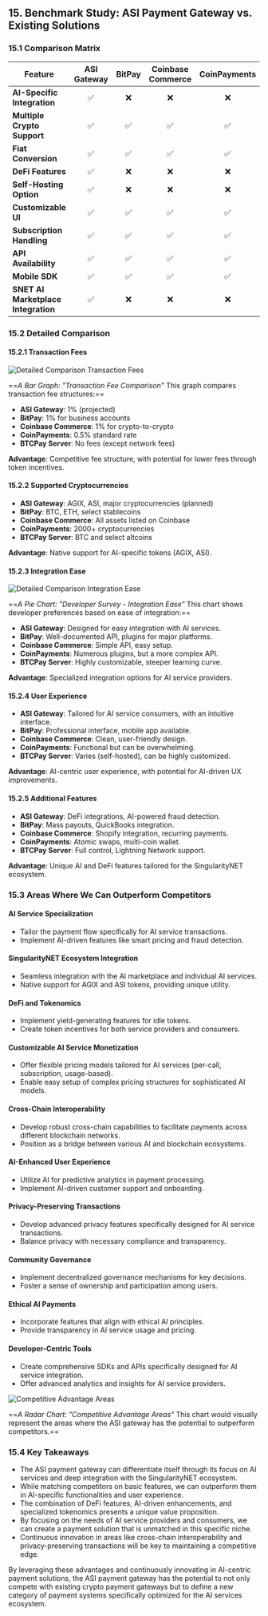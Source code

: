 ## 15. Benchmark Study: ASI Payment Gateway vs. Existing Solutions

### 15.1 Comparison Matrix

| Feature                       | ASI Gateway | BitPay | Coinbase Commerce | CoinPayments | BTCPay Server |
| ------------------------------ | :--------------: | :----: | :---------------: | :----------: | :-----------: |
| **AI-Specific Integration**     |        ✅        |   ❌   |        ❌         |      ❌      |      ❌       |
| **Multiple Crypto Support**     |        ✅        |   ✅   |        ✅         |      ✅      |      ✅       |
| **Fiat Conversion**             |        ✅        |   ✅   |        ✅         |      ✅      |      ❌       |
| **DeFi Features**               |        ✅        |   ❌   |        ❌         |      ❌      |      ❌       |
| **Self-Hosting Option**         |        ✅        |   ❌   |        ❌         |      ❌      |      ✅       |
| **Customizable UI**             |        ✅        |   ✅   |        ✅         |      ✅      |      ✅       |
| **Subscription Handling**       |        ✅        |   ✅   |        ✅         |      ✅      |      ✅       |
| **API Availability**            |        ✅        |   ✅   |        ✅         |      ✅      |      ✅       |
| **Mobile SDK**                  |        ✅        |   ✅   |        ✅         |      ✅      |      ❌       |
| **SNET AI Marketplace Integration** |    ✅        |   ❌   |        ❌         |      ❌      |      ❌       |

### 15.2 Detailed Comparison

#### 15.2.1 Transaction Fees

![ Detailed Comparison Transaction Fees](research_images/detailed-comparison-transaction-fees.svg)

==_A Bar Graph: "Transaction Fee Comparison"_ This graph compares transaction fee structures:==

- **ASI Gateway**: 1% (projected)
- **BitPay**: 1% for business accounts
- **Coinbase Commerce**: 1% for crypto-to-crypto
- **CoinPayments**: 0.5% standard rate
- **BTCPay Server**: No fees (except network fees)

**Advantage**: Competitive fee structure, with potential for lower fees through token incentives.

#### 15.2.2 Supported Cryptocurrencies

- **ASI Gateway**: AGIX, ASI, major cryptocurrencies (planned)
- **BitPay**: BTC, ETH, select stablecoins
- **Coinbase Commerce**: All assets listed on Coinbase
- **CoinPayments**: 2000+ cryptocurrencies
- **BTCPay Server**: BTC and select altcoins

**Advantage**: Native support for AI-specific tokens (AGIX, ASI).

#### 15.2.3 Integration Ease

![ Detailed Comparison Integration Ease ](research_images/detailed-comparison-integration-ease.svg)

==_A Pie Chart: "Developer Survey - Integration Ease"_ This chart shows developer preferences based on ease of integration:==

- **ASI Gateway**: Designed for easy integration with AI services.
- **BitPay**: Well-documented API, plugins for major platforms.
- **Coinbase Commerce**: Simple API, easy setup.
- **CoinPayments**: Numerous plugins, but a more complex API.
- **BTCPay Server**: Highly customizable, steeper learning curve.

**Advantage**: Specialized integration options for AI service providers.

#### 15.2.4 User Experience

- **ASI Gateway**: Tailored for AI service consumers, with an intuitive interface.
- **BitPay**: Professional interface, mobile app available.
- **Coinbase Commerce**: Clean, user-friendly design.
- **CoinPayments**: Functional but can be overwhelming.
- **BTCPay Server**: Varies (self-hosted), can be highly customized.

**Advantage**: AI-centric user experience, with potential for AI-driven UX improvements.

#### 15.2.5 Additional Features

- **ASI Gateway**: DeFi integrations, AI-powered fraud detection.
- **BitPay**: Mass payouts, QuickBooks integration.
- **Coinbase Commerce**: Shopify integration, recurring payments.
- **CoinPayments**: Atomic swaps, multi-coin wallet.
- **BTCPay Server**: Full control, Lightning Network support.

**Advantage**: Unique AI and DeFi features tailored for the SingularityNET ecosystem.

### 15.3 Areas Where We Can Outperform Competitors

#### AI Service Specialization
- Tailor the payment flow specifically for AI service transactions.
- Implement AI-driven features like smart pricing and fraud detection.

#### SingularityNET Ecosystem Integration
- Seamless integration with the AI marketplace and individual AI services.
- Native support for AGIX and ASI tokens, providing unique utility.

#### DeFi and Tokenomics
- Implement yield-generating features for idle tokens.
- Create token incentives for both service providers and consumers.

#### Customizable AI Service Monetization
- Offer flexible pricing models tailored for AI services (per-call, subscription, usage-based).
- Enable easy setup of complex pricing structures for sophisticated AI models.

#### Cross-Chain Interoperability
- Develop robust cross-chain capabilities to facilitate payments across different blockchain networks.
- Position as a bridge between various AI and blockchain ecosystems.

#### AI-Enhanced User Experience
- Utilize AI for predictive analytics in payment processing.
- Implement AI-driven customer support and onboarding.

#### Privacy-Preserving Transactions
- Develop advanced privacy features specifically designed for AI service transactions.
- Balance privacy with necessary compliance and transparency.

#### Community Governance
- Implement decentralized governance mechanisms for key decisions.
- Foster a sense of ownership and participation among users.

#### Ethical AI Payments
- Incorporate features that align with ethical AI principles.
- Provide transparency in AI service usage and pricing.

#### Developer-Centric Tools
- Create comprehensive SDKs and APIs specifically designed for AI service integration.
- Offer advanced analytics and insights for AI service providers.

![ Competitive Advantage Areas](research_images/areas-where-we-can-outperform-competitors.svg)

==_A Radar Chart: "Competitive Advantage Areas"_  This chart would visually represent the areas where the ASI gateway has the potential to outperform competitors.==


### 15.4 Key Takeaways

- The ASI payment gateway can differentiate itself through its focus on AI services and deep integration with the SingularityNET ecosystem.
- While matching competitors on basic features, we can outperform them in AI-specific functionalities and user experience.
- The combination of DeFi features, AI-driven enhancements, and specialized tokenomics presents a unique value proposition.
- By focusing on the needs of AI service providers and consumers, we can create a payment solution that is unmatched in this specific niche.
- Continuous innovation in areas like cross-chain interoperability and privacy-preserving transactions will be key to maintaining a competitive edge.

By leveraging these advantages and continuously innovating in AI-centric payment solutions, the ASI payment gateway has the potential to not only compete with existing crypto payment gateways but to define a new category of payment systems specifically optimized for the AI services ecosystem.